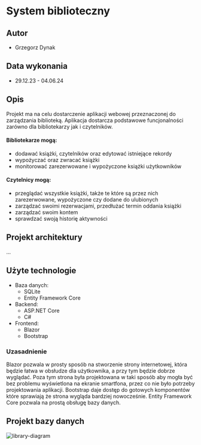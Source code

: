# System biblioteczny

## Autor
* Grzegorz Dynak

## Data wykonania
* 29.12.23 - 04.06.24

## Opis
Projekt ma na celu dostarczenie aplikacji webowej przeznaczonej do zarządzania biblioteką. Aplikacja dostarcza podstawowe funcjonalności zarówno dla bibliotekarzy jak i czytelników.
#### Bibliotekarze mogą:
* dodawać książki, czytelników oraz edytować istniejące rekordy
* wypożyczać oraz zwracać książki
* monitorować zarezerwowane i wypożyczone książki użytkowników
#### Czytelnicy mogą:
* przeglądać wszystkie książki, także te które są przez nich zarezerwowane, wypożyczone czy dodane do ulubionych
* zarządzać swoimi rezerwacjami, przedłużać termin oddania książki
* zarządzać swoim kontem
* sprawdzać swoją historię aktywności

## Projekt architektury
...

## Użyte technologie
* Baza danych:
  * SQLite
  * Entity Framework Core
* Backend:
  * ASP.NET Core
  * C#
* Frontend:
  * Blazor
  * Bootstrap
 
 ### Uzasadnienie
 Blazor pozwala w prosty sposób na stworzenie strony internetowej, która będzie łatwa w obsłudze dla użytkownika, a przy tym będzie dobrze wyglądać.
 Poza tym strona była projektowana w taki sposób aby mogła być bez problemu wyświetlona na ekranie smartfona, przez co nie było potrzeby projektowania aplikacji.
 Bootstrap daje dostęp do gotowych komponentów które sprawiają że strona wygląda bardziej nowocześnie.
 Entity Framework Core pozwala na prostą obsługę bazy danych.

## Projekt bazy danych
![library-diagram](https://github.com/gregusio/library-management-system/assets/77176069/178e5615-9167-4b94-bd7b-aa3f58734499)
